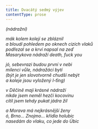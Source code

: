 ```yaml
---
title: Dvacátý sedmý výjev
contentType: prose
---
```


<section>

_(nádražní)_

_mák kolem kolejí se zbláznil  
a bloudí pohledem po oknech cizích vlaků  
podřezal se a krví napsal na zeď  
Masarykova nádraží _death, fuck you__

</section>

<section>

_jó, sebevrazi budou první v nebi  
milenci vůle, nádražáci bytí  
(být je jen slovotvorně chudší nebýt  
a koleje jsou vyložený I-ťing)_

</section>

<section>

_v Děčíně mají krásné nádraží  
nikde jsem neměl hezčí kocovinu  
cítil jsem tehdy pukat jádra žil_

</section>

<section>

_a Morava má nejkrásnější ženy  
ó, Brno… Znojmo… křídla holubic  
nasedám do vlaku, co jede do Úbic_

</section>
